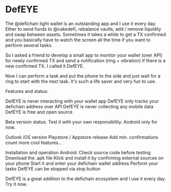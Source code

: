 # DefEYE

The @defichain light wallet is an outstanding app and I use it every day. Ether to send funds to @cakedefi, rebalance vaults, add / remove liquidity and swap between assets. Sometimes it takes a while to get a TX confirmed and you basically have to watch the screen all the time if you want to perform several tasks. 

So I asked a friend to develop a small app to monitor your wallet (over API) for newly confirmed  TX and send a notification (ring + vibration) if there is a new confirmed TX. I called it DefEYE.

Now I can perform a task and put the phone to the side and just wait for a ring to start with the next task. It's such a life saver and very fun to use.

Features and status:

DefEYE is never interacting with your wallet app
DefEYE only tracks your defichain address over API
DefEYE is never collecting any mobile data
DefEYE is free and open source

Beta version status. Test it with your own responsibility.
Android only for now. 

Outlook
iOS version
Playstore / Appstore release
Add min. confirmations count
more cool features…

Installation and operation Android:
Check source code before testing
Download the .apk file
Klick and install it by confirming external sources on your phone
Start it and enter your defichain wallet address
Perform your tasks 
DefEYE can be stopped via stop button 


DefEYE is a great addition to the defichain ecosystem and I use it every day. Try it now.
